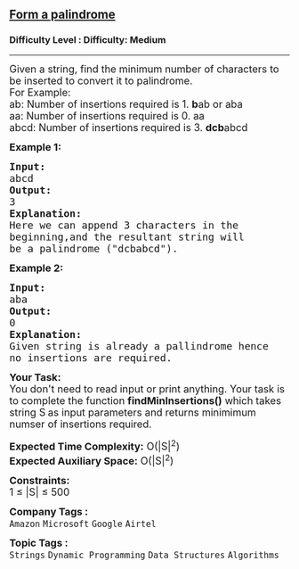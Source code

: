<h2><a href="https://www.geeksforgeeks.org/problems/form-a-palindrome2544/1?itm_source=geeksforgeeks&itm_medium=article&itm_campaign=bottom_sticky_on_article">Form a palindrome</a></h2><h3>Difficulty Level : Difficulty: Medium</h3><hr><div class="problems_problem_content__Xm_eO"><p><span style="font-size:18px">Given a string, find the minimum number of characters to be inserted to convert it to palindrome.<br>
For Example:<br>
ab: Number of insertions required is 1.&nbsp;<strong>b</strong>ab or aba<br>
aa: Number of insertions required is 0. aa<br>
abcd: Number of insertions required is 3.&nbsp;<strong>dcb</strong>abcd</span></p>

<p><span style="font-size:18px"><strong>Example 1:</strong></span></p>

<pre><span style="font-size:18px"><strong>Input:</strong>
abcd</span>
<span style="font-size:18px"><strong>Output:</strong>
3</span>
<span style="font-size:18px"><strong>Explanation:
</strong>Here we can append 3 characters in the 
beginning,and the resultant string will 
be a palindrome ("dcbabcd").</span></pre>

<p><span style="font-size:18px"><strong>Example 2:</strong></span></p>

<pre><span style="font-size:18px"><strong>Input:</strong>
aba</span>
<span style="font-size:18px"><strong>Output:</strong>
0</span>
<span style="font-size:18px"><strong>Explanation:</strong>
Given string is already a pallindrome hence
no insertions are required.</span></pre>

<p><span style="font-size:18px"><strong>Your Task:&nbsp;&nbsp;</strong><br>
You don't need to read input or print anything. Your task is to complete the function <strong>findMinInsertions()</strong>&nbsp;which takes string S<strong> </strong>as input parameters&nbsp;and returns minimimum numser of insertions required.</span></p>

<p><span style="font-size:18px"><strong>Expected Time Complexity:</strong> O(|S|<sup>2</sup>)<br>
<strong>Expected Auxiliary Space:</strong> O(|S|<sup>2</sup>)</span></p>

<p><span style="font-size:18px"><strong>Constraints:</strong><br>
1 ≤ |S| ≤ 500</span></p>
</div><p><span style=font-size:18px><strong>Company Tags : </strong><br><code>Amazon</code>&nbsp;<code>Microsoft</code>&nbsp;<code>Google</code>&nbsp;<code>Airtel</code>&nbsp;<br><p><span style=font-size:18px><strong>Topic Tags : </strong><br><code>Strings</code>&nbsp;<code>Dynamic Programming</code>&nbsp;<code>Data Structures</code>&nbsp;<code>Algorithms</code>&nbsp;